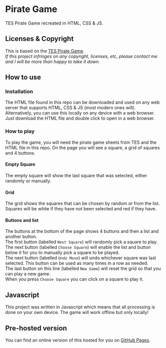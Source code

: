 # Pirate Game
TES Pirate Game recreated in HTML, CSS & JS.  
## Licenses & Copyright
This is based on the [TES Pirate Game](https://www.tes.com/teaching-resource/the-pirate-game-end-of-term-activity-6258063).  
*If this project infringes on any copyright, licenses, etc, please contact me and I will be more than happy to take it down.*  
## How to use
### Installation
The HTML file found in this repo can be downloaded and used on any web server that supports HTML, CSS & JS (most modern ones will).  
Alternatively, you can use this locally on any device with a web browser. Just download the HTML file and double click to open in a web browser.
### How to play
To play the game, you will need the pirate game sheets from TES and the HTML file in this repo. On the page you will see a square, a grid of squares and 4 buttons.  
#### Empty Square
The empty square will show the last square that was selected, either randomly or manually.  
#### Grid
The grid shows the squares that can be chosen by random or from the list. Squares will be white if they have not been selected and red if they have.  
#### Buttons and list
The buttons at the bottom of the page shows 4 buttons and then a list and another button.  
The first button (labelled `Next Square`) will randomly pick a square to play.  
The next button (labelled `Choose Square`) will enable the list and button below it for you to manually pick a square to be played.  
The next button (labelled `Undo Move`) will undo whichever square was last selected. This button can be used as many times in a row as needed.  
The last button on this line (labelled `New Game`) will reset the grid so that you can play a new game.  
When you press `Choose Square` you can click on a square to play it.   
## Javascript
This project was written in Javascript which means that all processing is done on your own device. The game will work offline but only locally!  
## Pre-hosted version
You can find an online version of this hosted for you on [GitHub Pages](https://Xhelphin.github.io/pirate-game/pirategame.html).  
